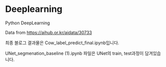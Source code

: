 # Deeplearning
Python DeepLearning



Data from https://aihub.or.kr/aidata/30733





최종 블로그 결과물은 Cow_label_predict_final.ipynb입니다.


UNet_segmenation_baseline (1).ipynb 파일은 UNet의 train, test과정이 담겨있습니다. 



